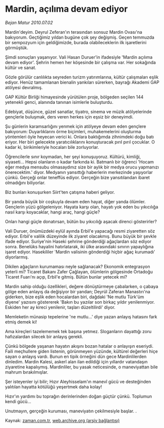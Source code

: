 # Mardin, açılıma devam ediyor

*Bejan Matur 2010.07.02*

<td class="columnist-detail">
<p>Mardin'deyim. Deyrul Zeferan'ın terasından sonsuz Mardin Ovası'na bakıyorum. Geçtiğimiz yıldan bugüne çok şey değişmiş. Geçen temmuzda bir sempozyum için geldiğimizde,  burada olabileceklerin ilk işaretlerini görmüştük.</p>
<p>
<div id="haberMetinDiv">
<p>Şimdi sonuçları yaşanıyor. Vali Hasan Duruer'in ifadesiyle 'Mardin açılıma devam ediyor'. Şehrin hemen her köşesinde bir çalışma var. Her sokağında kültür ve sanat.
<p>Gözle görülür canlılıkta seyreden turizm yatırımlarına, kültür çalışmaları eşlik ediyor. Henüz tamamlanan bienalin yankıları sürerken, bayrağı Akademi GAP atölyesi devralmış.
<p>GAP Kültür Birliği himayesinde yürütülen proje, bölgeden seçilen 144 yetenekli genci, alanında tanınan isimlerle buluşturdu.
<p>Edebiyat, düşünce, güzel sanatlar, tiyatro, sinema ve müzik atölyelerinde gençlerle buluşmak, ders veren herkes için eşsiz bir deneyimdi.
<p>Şu günlerin karamsarlığını yenmek için atölyeye devam eden gençlere bakıyorum: Duyarlıklarını örme biçimleri, muhakemelerini oluşturma yöntemleri öyle heyecan verici ki. Onlara baktığımda zihnimdeki doğu batı eriyor. Her biri gelecekte yaratıcılıklarını konuşturacak pırıl pırıl çocuklar. O kadar ki, birikimleriyle hocaları bile zorluyorlar.
<p>Öğrencilerle sınır koymadan, her şeyi konuşuyoruz. Kültürü, kimliği, siyaseti... Hepsi olanların o kadar farkında ki. Batmanlı bir öğrenci 'Hocam eğer medya mensubu olmasaydınız size bir aylık bir medya orucu yapmanızı önerecektim.' diyor. Medyanın yansıttığı haberlerin merkezinde yaşıyorlar çünkü. Gerçeği onlar teneffüs ediyor. Gerçeğin bize yansıtılandan ibaret olmadığını biliyorlar.
<p>Biz bunları konuşurken Siirt'ten çatışma haberi geliyor.
<p>Bir yanda büyük bir coşkuyla devam eden hayat, diğer yanda ölümler. Gençlerin yüzü gölgeleniyor. Hayata karşı olan, hayatı yok eden bu yıkıcılığa nasıl karşı koyacaklar, hangi araç, hangi güçle?
<p> Onları hangi güçle donatırsan, bütün bu yıkıcılığı aşacak direnci gösterirler?
<p> Vali Duruer, önümüzdeki eylül ayında Erbil'e yapacağı resmi ziyaretten söz ediyor. Erbil'e valilik düzeyinde ilk ziyaret olacakmış. Bunu büyük bir şevkle ifade ediyor. Suriye'nin Haseki şehrine gönderdiği ağaçlardan söz ediyor sonra. Benelüks hayalini hatırlatarak, iki ülke arasındaki sınırın yapaylığına işaret ediyor. Hasekililer 'Mardin valisinin gönderdiği hiçbir ağaç kurumadı' diyorlarmış. 
<p>Dikilen ağaçların kurumaması neyle sağlanacak? Ekonomik entegrasyon yeterli mi? Ticaret Bakanı Zafer Çağlayan, ölümlerin gölgesinde Ortadoğu Ticaret Fuarı'nı açıp, Erbil'e gitmiş. Bütün bunlar yetecek mi?
<p>Mardin sahip olduğu özellikleri, değere dönüştürmeye çabalarken, o çabaya gölge eden anlayış da değişiyor bir yandan; Deyrül Zaferan Manastırı'na giderken, bize eşlik eden hocalardan biri, dağdaki 'Ne mutlu Türk'üm diyene' yazısını göstererek 'Bakın bu yazılar son birkaç yıldır yenilenmiyor. Eskiden her ay kireci yenilenir, taşları düzeltilirdi' diyor.
<p>Memleketin münasip tepelerine 'ne mutlu...' diye yazan anlayış hatasını fark etmiş demek ki!
<p>Ama kireçleri tazelememek tek başına yetmez. Sloganların dayattığı zoru hafızalardan silecek bir anlayış gerekli.
<p>Çünkü bölgede yaşanan hayatın akışını bozan hatalar o anlayışın eseriydi. Faili meçhullere giden listenin, görünmeyen yüzünde, kültürel değerleri hiçe sayan o anlayış vardı. Bunun en tipik örneğini dün gece Mardinlilerden dinledim. Mardin Kalesi, askerî alan ilan edildiği için yıllardır vatandaşın ziyaretine kapalıymış. Mardinliler, bu yasak neticesinde, o maneviyattan bile mahrum bırakılmışlar.
<p>Şer isteyenler iyi bilir; Hızır Aleyhisselam'ın manevî gücü ve desteğinden yalıtılan hayatta kötülüğü yeşertmek daha kolay!
<p>Hızır'ın yardımı bu toprağın derinlerinden doğan güçtür çünkü. Toplumun kendi gücü...
<p>Unutmayın, gerçeğin kuruması, maneviyatın çekilmesiyle başlar. . </p></p></p></p></p></p></p></p></p></p></p></p></p></p></p></p></p></p></div>
</p>
<a href="http://web.archive.org/web/20110105023503/mailto:b.matur@zaman.com.tr">
</a></td>

Kaynak: [zaman.com.tr](http://zaman.com.tr/yazar.do?yazino=1001794), [web.archive.org (arşiv bağlantısı)](http://web.archive.org/web/20110105023503/http://www.zaman.com.tr/yazar.do?yazino=1001794)
